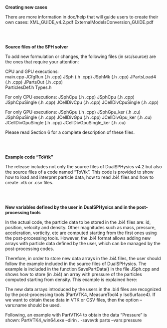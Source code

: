 **Creating new cases**

There are more information in doc/help that will guide users to create their own cases:
XML_GUIDE_v4.2.pdf
ExternalModelsConversion_GUIDE.pdf

<br>
<br>

**Source files of the SPH solver**

To add new formulation or changes, the following files (in src/source) are the ones that require your attention:

CPU and GPU executions: 	
main.cpp
JCfgRun (.h .cpp)
JSph (.h .cpp)
JSphMk (.h .cpp)
JPartsLoad4 (.h .cpp)
JPartsOut (.h .cpp)     
ParticlesDef.h
Types.h

For only CPU executions: 	JSphCpu (.h .cpp)
				JSphCpu (.h .cpp)
JSphCpuSingle (.h .cpp)
JCellDivCpu (.h .cpp)
JCellDivCpuSingle (.h .cpp)

For only GPU executions: 	JSphGpu (.h .cpp)
JSphGpu_ker (.h .cu)
JSphGpuSingle (.h .cpp)
JCellDivGpu (.h .cpp)
JCellDivGpu_ker (.h .cu)
JCellDivGpuSingle (.h .cpp)
JCellDivGpuSingle_ker (.h .cu)

Please read Section 6 for a complete description of these files.

<br>
<br>

**Example code “ToVtk”**

The release includes not only the source files of DualSPHysics v4.2 but also the source files of a code named “ToVtk”. This code is provided to show how to load and interpret particle data, how to read .bi4 files and how to create .vtk or .csv files.

<br>
<br>

**New variables defined by the user in DualSPHysics and in the post-processing tools**

In the actual code, the particle data to be stored in the .bi4 files are: id, position, velocity and density. Other magnitudes such as mass, pressure, acceleration, vorticity, etc are computed starting from the first ones using the post-processing tools. However, the .bi4 format allows adding new arrays with particle data defined by the user, which can be managed by the post-processing codes.

Therefore, in order to store new data arrays in the .bi4 files, the user should follow the example included in the source files of DualSPHysics. The example is included in the function SavePartData() in the file JSph.cpp and shows how to store (in .bi4) an array with pressure of the particles computed starting from density. This example is explained here:



The new data arrays introduced by the users in the .bi4 files are recognized by the post-processing tools (PartVTK4, MeasureTool4 y IsoSurface4). If we want to obtain these data in VTK or CSV files, then the option –vars:name should be used.

Following, an example with PartVTK4 to obtain the data “Pressure” is shown:
PartVTK4_win64.exe –dirin . -savevtk parts –vars:pressure


